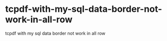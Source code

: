 # tcpdf-with-my-sql-data-border-not-work-in-all-row
tcpdf with my sql data border not work in all row
